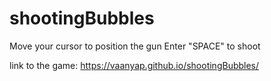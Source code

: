 # shootingBubbles

Move your cursor to position the gun
Enter "SPACE" to shoot

link to the game:
https://vaanyap.github.io/shootingBubbles/
